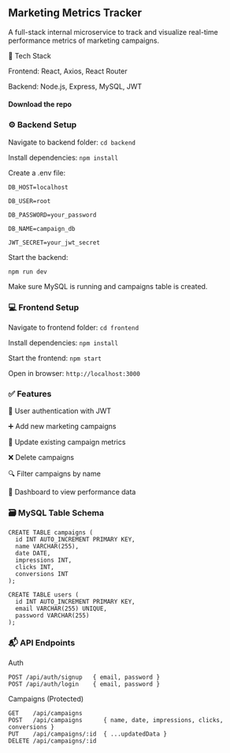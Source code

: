 ## Marketing Metrics Tracker

A full-stack internal microservice to track and visualize real-time performance metrics of marketing campaigns.

🚀 Tech Stack

Frontend: React, Axios, React Router

Backend: Node.js, Express, MySQL, JWT

#### Download the repo

### ⚙️ Backend Setup

Navigate to backend folder:
`cd backend`

Install dependencies:
`npm install`

Create a .env file:

`DB_HOST=localhost`

`DB_USER=root`

`DB_PASSWORD=your_password`

`DB_NAME=campaign_db`

`JWT_SECRET=your_jwt_secret`

Start the backend:

`npm run dev`

Make sure MySQL is running and campaigns table is created.


### 💻 Frontend Setup

Navigate to frontend folder:
`cd frontend`

Install dependencies:
`npm install`

Start the frontend:
`npm start`

Open in browser:
`http://localhost:3000`

### ✅ Features

🔐 User authentication with JWT

➕ Add new marketing campaigns

🔄 Update existing campaign metrics

❌ Delete campaigns

🔍 Filter campaigns by name

🎯 Dashboard to view performance data

### 🗃️ MySQL Table Schema

```
CREATE TABLE campaigns (
  id INT AUTO_INCREMENT PRIMARY KEY,
  name VARCHAR(255),
  date DATE,
  impressions INT,
  clicks INT,
  conversions INT
);

CREATE TABLE users (
  id INT AUTO_INCREMENT PRIMARY KEY,
  email VARCHAR(255) UNIQUE,
  password VARCHAR(255)
);
```

### 📬 API Endpoints

Auth

```
POST /api/auth/signup   { email, password }
POST /api/auth/login    { email, password }
```

Campaigns (Protected)

```
GET    /api/campaigns
POST   /api/campaigns      { name, date, impressions, clicks, conversions }
PUT    /api/campaigns/:id  { ...updatedData }
DELETE /api/campaigns/:id
```





